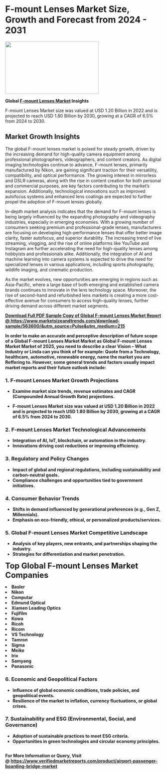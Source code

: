 <H1>F-mount Lenses Market Size, Growth and Forecast from 2024 - 2031</H1><img class="aligncenter size-medium wp-image-584254" src="https://thirdeyenews.in/wp-content/uploads/2024/09/Global-Market-Research-300x168.jpeg" alt="" width="300" height="168" /><p><strong>Global&nbsp;<a href="https://www.marketsizeandtrends.com/download-sample/563600/&amp;utm_source=Pulse&amp;utm_medium=215">F-mount Lenses Market</a> Insights</strong></p><p>F-mount Lenses Market size was valued at USD 1.20 Billion in 2022 and is projected to reach USD 1.80 Billion by 2030, growing at a CAGR of 6.5% from 2024 to 2030.</p><p><h2>Market Growth Insights</h2> <p>The global F-mount lenses market is poised for steady growth, driven by the increasing demand for high-quality camera equipment among professional photographers, videographers, and content creators. As digital imaging technologies continue to advance, F-mount lenses, primarily manufactured by Nikon, are gaining significant traction for their versatility, compatibility, and optical performance. The growing interest in mirrorless and DSLR cameras, along with the rise in content creation for both personal and commercial purposes, are key factors contributing to the market’s expansion. Additionally, technological innovations such as improved autofocus systems and enhanced lens coatings are expected to further propel the adoption of F-mount lenses globally.</p> <p><strong><a href="#"></a></strong></p> <p>In-depth market analysis indicates that the demand for F-mount lenses is being largely influenced by the expanding photography and videography industries, especially in emerging economies. With a growing number of consumers seeking premium and professional-grade lenses, manufacturers are focusing on developing high-performance lenses that offer better image clarity, faster autofocus, and superior durability. The increasing trend of live streaming, vlogging, and the rise of online platforms like YouTube and Instagram are further accelerating the need for high-quality lenses among hobbyists and professionals alike. Additionally, the integration of AI and machine learning into camera systems is expected to drive the need for specialized lenses in various applications, including sports photography, wildlife imaging, and cinematic production.</p> <p>As the market evolves, new opportunities are emerging in regions such as Asia-Pacific, where a large base of both emerging and established camera brands continues to innovate in the lens technology space. Moreover, the rise of second-hand and refurbished lens markets is creating a more cost-effective avenue for consumers to access high-quality lenses, further driving demand across different market segments.</p> <p><strong><a href="#"></p><p><span class=""><strong>Download Full PDF Sample Copy of Global F-mount Lenses Market Report</strong> @ <a href="https://www.marketsizeandtrends.com/download-sample/563600/&amp;utm_source=Pulse&amp;utm_medium=215" target="_blank">https://www.marketsizeandtrends.com/download-sample/563600/&amp;utm_source=Pulse&amp;utm_medium=215</a></span></p><p>In order to make an accurate and perceptive description of future scope of a Global&nbsp;F-mount Lenses Market Market as Global&nbsp;F-mount Lenses Market Market of 2025, you need to describe a clear Vision &ndash; What Industry or Linda can you think of for example: Quote from a Technology, healthcare, automotive, renewable energy, name the market you are Reffering to. However, some general trends and factors usually impact market reports and their future outlook include:</p><h3>1.&nbsp;<strong>F-mount Lenses Market Growth Projections</strong></h3><ul><li>Examine market size trends, revenue estimates and CAGR (Compounded Annual Growth Rate) projections.</li><li><p>F-mount Lenses Market size was valued at USD 1.20 Billion in 2022 and is projected to reach USD 1.80 Billion by 2030, growing at a CAGR of 6.5% from 2024 to 2030.</p></li></ul><h3>2.&nbsp;<strong>F-mount Lenses Market Technological Advancements</strong></h3><ul><li>Integration of AI, IoT, blockchain, or automation in the industry.</li><li>Innovations driving cost reductions or improving efficiency.</li></ul><h3>3.&nbsp;<strong>Regulatory and Policy Changes</strong></h3><ul><li>Impact of global and regional regulations, including sustainability and carbon-neutral goals.</li><li>Compliance challenges and opportunities tied to government initiatives.</li></ul><h3>4.&nbsp;<strong>Consumer Behavior Trends</strong></h3><ul><li>Shifts in demand influenced by generational preferences (e.g., Gen Z, Millennials).</li><li>Emphasis on eco-friendly, ethical, or personalized products/services.</li></ul><h3>5.&nbsp;<strong>Global F-mount Lenses Market Competitive Landscape</strong></h3><ul><li>Analysis of key players, new entrants, and partnerships shaping the industry.</li><li>Strategies for differentiation and market penetration.</li></ul><p data-pm-slice="1 1 []"><span style="color: inherit; font-family: inherit; font-size: 25px;">Top Global F-mount Lenses Market Companies</span></p><div class="" data-test-id=""><p><li>Basler</li><li> Nikon</li><li> Computar</li><li> Edmund Optical</li><li> Xiamen Leading Optics</li><li> Fujifilm</li><li> Kowa</li><li> Ricoh</li><li> Ricom</li><li> VS Technology</li><li> Tamron</li><li> Sigma</li><li> Meike</li><li> Irix</li><li> Samyang</li><li> Panasonic</li></p></div><h3>6.&nbsp;<strong>Economic and Geopolitical Factors</strong></h3><ul><li>Influence of global economic conditions, trade policies, and geopolitical events.</li><li>Resilience of the market to inflation, currency fluctuations, or global crises.</li></ul><h3>7.&nbsp;<strong>Sustainability and ESG (Environmental, Social, and Governance)</strong></h3><ul><li>Adoption of sustainable practices to meet ESG criteria.</li><li>Opportunities in green technologies and circular economy principles.</li></ul><h2><strong style="font-size: 14px;">For More Information or Query, Visit @&nbsp;</strong><a style="background-color: #ffffff; font-size: 14px;" href="https://www.marketsizeandtrends.com/report/f-mount-lenses-market/" target="_blank">https://www.verifiedmarketreports.com/product/airport-passenger-boarding-bridge-market</a></h2>
